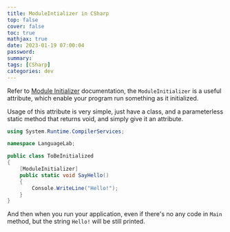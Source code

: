 ```yaml
---
title: ModuleIntializer in CSharp
top: false
cover: false
toc: true
mathjax: true
date: 2023-01-19 07:00:04
password:
summary:
tags: [CSharp]
categories: dev
---
```


Refer to [Module Initializer](https://learn.microsoft.com/en-us/dotnet/csharp/language-reference/proposals/csharp-9.0/module-initializers) documentation, the `ModuleInitializer` is a useful attribute, which enable your program run something as it initialized.

Usage of this attribute is very simple, just have a class, and a parameterless static method that returns void, and simply give it an attribute.

```cs
using System.Runtime.CompilerServices;

namespace LanguageLab;

public class ToBeInitialized
{
    [ModuleInitializer]
    public static void SayHello()
    {
        Console.WriteLine("Hello!");
    }
}
```

And then when you run your application, even if there's no any code in `Main` method, but the string `Hello!` will be still printed.